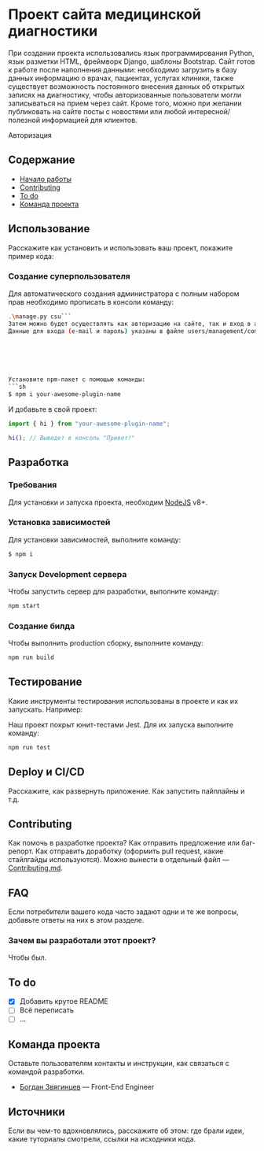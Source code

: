 # Проект сайта медицинской диагностики
При создании проекта использовались язык программирования Python, язык разметки HTML, фреймворк Django, шаблоны Bootstrap.
Сайт готов к работе после наполнения данными: необходимо загрузить в базу данных информацию о врачах, пациентах, услугах клиники, также существует возможность постоянного внесения данных об открытых записях на диагностику, чтобы авторизованные пользователи могли записываться на прием через сайт. Кроме того, можно при желании публиковать на сайте посты с новостями или любой интересной/полезной информацией для клиентов.


Авторизация



## Содержание
- [Начало работы](#начало-работы)
- [Contributing](#contributing)
- [To do](#to-do)
- [Команда проекта](#команда-проекта)


## Использование
Расскажите как установить и использовать ваш проект, покажите пример кода:

### Создание суперпользователя
Для автоматического создания администратора с полным набором прав необходимо прописать в консоли команду:
``` sh
.\manage.py csu```
Затем можно будет осуществлять как авторизацию на сайте, так и вход в админку. 
Данные для входа (e-mail и пароль) указаны в файле users/management/commands/csu.py и по желанию могут быть изменены.






Установите npm-пакет с помощью команды:
```sh
$ npm i your-awesome-plugin-name
```

И добавьте в свой проект:
```typescript
import { hi } from "your-awesome-plugin-name";

hi(); // Выведет в консоль "Привет!"
```

## Разработка

### Требования
Для установки и запуска проекта, необходим [NodeJS](https://nodejs.org/) v8+.

### Установка зависимостей
Для установки зависимостей, выполните команду:
```sh
$ npm i
```

### Запуск Development сервера
Чтобы запустить сервер для разработки, выполните команду:
```sh
npm start
```

### Создание билда
Чтобы выполнить production сборку, выполните команду: 
```sh
npm run build
```

## Тестирование
Какие инструменты тестирования использованы в проекте и как их запускать. Например:

Наш проект покрыт юнит-тестами Jest. Для их запуска выполните команду:
```sh
npm run test
```

## Deploy и CI/CD
Расскажите, как развернуть приложение. Как запустить пайплайны и т.д.

## Contributing
Как помочь в разработке проекта? Как отправить предложение или баг-репорт. Как отправить доработку (оформить pull request, какие стайлгайды используются). Можно вынести в отдельный файл — [Contributing.md](./CONTRIBUTING.md).

## FAQ 
Если потребители вашего кода часто задают одни и те же вопросы, добавьте ответы на них в этом разделе.

### Зачем вы разработали этот проект?
Чтобы был.

## To do
- [x] Добавить крутое README
- [ ] Всё переписать
- [ ] ...

## Команда проекта
Оставьте пользователям контакты и инструкции, как связаться с командой разработки.

- [Богдан Звягинцев](tg://resolve?domain=bzvyagintsev) — Front-End Engineer

## Источники
Если вы чем-то вдохновлялись, расскажите об этом: где брали идеи, какие туториалы смотрели, ссылки на исходники кода. 
